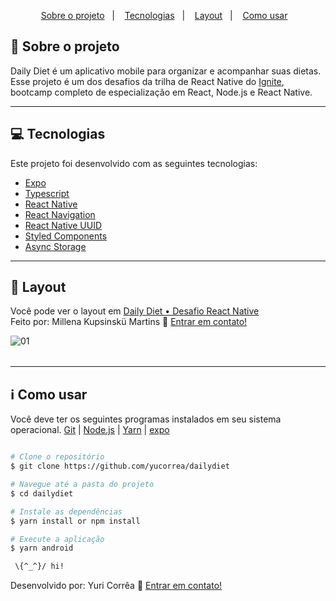 <p align="center">
  <a href="#about-sobre-o-projeto">Sobre o projeto</a>&nbsp;&nbsp;&nbsp;|&nbsp;&nbsp;&nbsp;
  <a href="#rocket-tecnologias">Tecnologias</a>&nbsp;&nbsp;&nbsp;|&nbsp;&nbsp;&nbsp;
  <a href="#art-layout">Layout</a>&nbsp;&nbsp;&nbsp;|&nbsp;&nbsp;&nbsp;
 <a href="#information_source-como-usar">Como usar</a>&nbsp;&nbsp;&nbsp;
</p>

## :rocket: Sobre o projeto

Daily Diet é um aplicativo mobile para organizar e acompanhar suas dietas. Esse projeto é um dos desafios da trilha de React Native do [Ignite](https://www.rocketseat.com.br/ignite?utm_source=site_rocketseat&utm_medium=tabs_programas&utm_campaign=redirecionameto&utm_term=organic&utm_content=button), bootcamp completo de especialização em React, Node.js e React Native.

---

## :computer: Tecnologias

Este projeto foi desenvolvido com as seguintes tecnologias:

- [Expo](https://docs.expo.dev/)
- [Typescript](https://www.typescriptlang.org/)
- [React Native](https://facebook.github.io/react-native/)
- [React Navigation](https://reactnavigation.org/)
- [React Native UUID](https://github.com/eugenehp/react-native-uuid#readme)
- [Styled Components](https://www.styled-components.com/)
- [Async Storage](https://docs.expo.dev/versions/latest/sdk/async-storage/)

---

## :art: Layout
 Você pode ver o layout em [Daily Diet • Desafio React Native](https://www.figma.com/community/file/1218573349379609244/Daily-Diet-%E2%80%A2-Desafio-React-Native) <br/>
 Feito por: Millena Kupsinskü Martins :wave: [Entrar em contato!](https://www.linkedin.com/in/millenakmartins/)

 <div style="display: flex; margin-bottom: 32px">
     <img alt="01" src="./github/Cover.png"  />
 </div>

---
## :information_source: Como usar

Você deve ter os seguintes programas instalados em seu sistema operacional. [Git](https://git-scm.com) | [Node.js](https://nodejs.org/en/) |  [Yarn](https://yarnpkg.com/) | [expo](https://docs.expo.dev/)


```bash

# Clone o repositório
$ git clone https://github.com/yucorrea/dailydiet

# Navegue até a pasta do projeto
$ cd dailydiet

# Instale as dependências
$ yarn install or npm install

# Execute a aplicação
$ yarn android

 \{^_^}/ hi!
```

Desenvolvido por: Yuri Corrêa :wave: [Entrar em contato!](https://www.linkedin.com/in/yucorrea/)